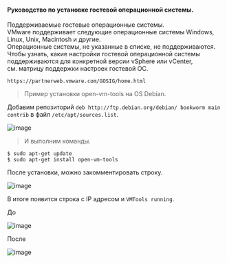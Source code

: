 #### Руководство по установке гостевой операционной системы.
Поддерживаемые гостевые операционные системы.<br>
VMware поддерживает следующие операционные системы Windows, Linux, Unix, Macintosh и другие.<br> 
Операционные системы, не указанные в списке, не поддерживаются.<br>
Чтобы узнать, какие настройки гостевой операционной системы<br>
поддерживаются для конкретной версии vSphere или vCenter, <br>
см. матрицу поддержки настроек гостевой ОС.<br>

``https://partnerweb.vmware.com/GOSIG/home.html``

> Пример установки open-vm-tools на OS Debian.

Добавим репозиторий ``deb http://ftp.debian.org/debian/ bookworm main contrib`` в файл ``/etc/apt/sources.list``.

![image](https://github.com/tvgVita69/Linux_begin/assets/98489171/d7b1afa3-9ea0-45fa-829b-5898052bb143)

> И выполним команды.

```
$ sudo apt-get update
$ sudo apt-get install open-vm-tools
```
После установки, можно закомментировать строку.

![image](https://github.com/tvgVita69/Linux_begin/assets/98489171/ed69c3ec-a597-4ec0-8815-60e6db3ca825)

В итоге появится строка с IP адресом и ``VMTools running``.

До

![image](https://github.com/tvgVita69/Linux_begin/assets/98489171/ab39eb58-9367-4848-aaad-40558cbcd660)

После

![image](https://github.com/tvgVita69/Linux_begin/assets/98489171/51121954-f585-4d83-a07a-46bcf2f43f66)

